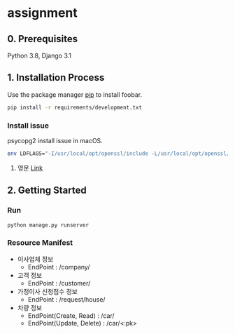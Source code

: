 # assignment
## 0. Prerequisites
Python 3.8, Django 3.1
## 1. Installation Process
Use the package manager [pip](https://pypi.org/project/pip/) to install foobar.
```bash
pip install -r requirements/development.txt
```
### Install issue
psycopg2 install issue in macOS.
```bash
env LDFLAGS="-I/usr/local/opt/openssl/include -L/usr/local/opt/openssl/lib" pip install psycopg2
```
1. 영문 [Link](https://stackoverflow.com/a/39244687)
## 2. Getting Started
### Run
```bash
python manage.py runserver
```

### Resource Manifest
- 이사업체 정보
    - EndPoint : /company/
- 고객 정보
    - EndPoint : /customer/
- 가정이사 신청접수 정보
    - EndPoint : /request/house/
- 차량 정보 
    - EndPoint(Create, Read) : /car/
    - EndPoint(Update, Delete) : /car/<:pk>